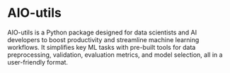 # AIO-utils
AIO-utils is a Python package designed for data scientists and AI developers to boost productivity and streamline machine learning workflows. It simplifies key ML tasks with pre-built tools for data preprocessing, validation, evaluation metrics, and model selection, all in a user-friendly format.
